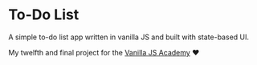 # To-Do List

A simple to-do list app written in vanilla JS and built with state-based UI.

My twelfth and final project for the [Vanilla JS Academy](https://vanillajsacademy.com/) ❤️
